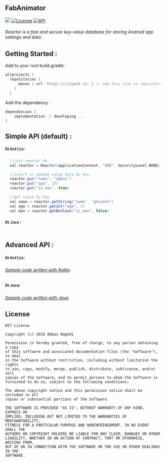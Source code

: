 ## FabAnimator
[![](https://jitpack.io/v/okabbas/FabAnimator.svg)](https://jitpack.io/#dfmAbbas/dfmReactor)
[![License](http://img.shields.io/badge/license-MIT-green.svg?style=flat)](https://github.com/dfmAbbas/dfmReactor)
[![API](https://img.shields.io/badge/API-15%2B-blue.svg?style=flat)](https://github.com/dfmAbbas/dfmReactor)

###### Reactor is a fast and secure key-value database for storing Android app settings and data .



## Getting Started :
Add to your root build.gradle :
```Groovy
allprojects {
  repositories {
      maven { url 'https://jitpack.io' } // add this line to repositories
    }
  }
```

Add the dependency :
```Groovy
dependencies {
    implementation :) developing ...
}
```

## Simple API (default) :

##### In `Kotlin`:
```Groovy
  //init reactor db
  val reactor = Reactor(applicationContext, "UDB", SecurityLevel.NONE)

  //insert or update value data by key
  reactor.put("name", "abbas")
  reactor.put("age", 23)
  reactor.put("is_man", true)

  //get value by key
  val name = reactor.getString("name", "ghazale")
  val age = reactor.getInt("age", 1)
  val man = reactor.getBoolean("is_man", false)
```

##### In `Java` :
```Groovy
```

## Advanced API :

##### In `Kotlin`:
###### [Sample code written with Katlin](Sample/src/main/java/com/github/okabbas/FabAnimator/Sample/KotlinView.kt).

##### In `Java`:
###### [Sample code written with Java](Sample/src/main/java/com/github/okabbas/FabAnimator/Sample/JavaView.java).

## License
    MIT License

    Copyright (c) 2018 Abbas Naghdi

    Permission is hereby granted, free of charge, to any person obtaining a copy
    of this software and associated documentation files (the "Software"), to deal
    in the Software without restriction, including without limitation the rights
    to use, copy, modify, merge, publish, distribute, sublicense, and/or sell
    copies of the Software, and to permit persons to whom the Software is
    furnished to do so, subject to the following conditions:

    The above copyright notice and this permission notice shall be included in all
    copies or substantial portions of the Software.

    THE SOFTWARE IS PROVIDED "AS IS", WITHOUT WARRANTY OF ANY KIND, EXPRESS OR
    IMPLIED, INCLUDING BUT NOT LIMITED TO THE WARRANTIES OF MERCHANTABILITY,
    FITNESS FOR A PARTICULAR PURPOSE AND NONINFRINGEMENT. IN NO EVENT SHALL THE
    AUTHORS OR COPYRIGHT HOLDERS BE LIABLE FOR ANY CLAIM, DAMAGES OR OTHER
    LIABILITY, WHETHER IN AN ACTION OF CONTRACT, TORT OR OTHERWISE, ARISING FROM,
    OUT OF OR IN CONNECTION WITH THE SOFTWARE OR THE USE OR OTHER DEALINGS IN THE
    SOFTWARE.

